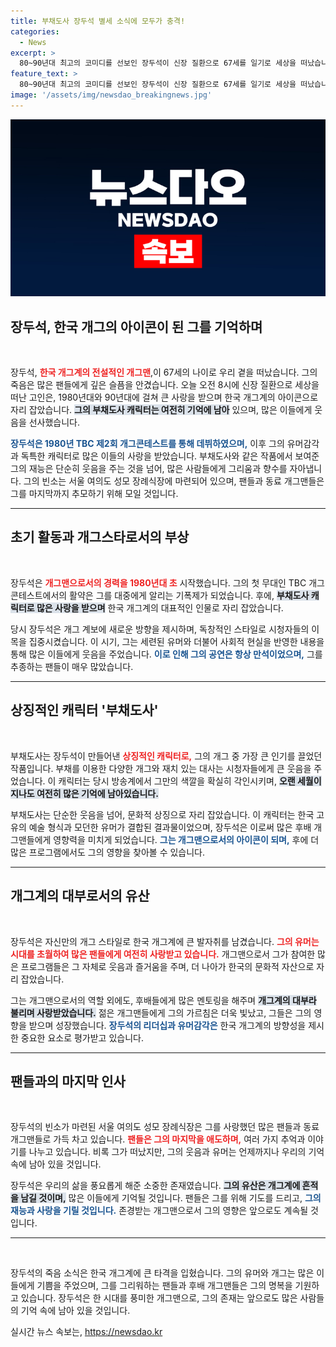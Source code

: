 ```yaml
---
title: 부채도사 장두석 별세 소식에 모두가 충격!
categories:
  - News
excerpt: >
  80~90년대 최고의 코미디를 선보인 장두석이 신장 질환으로 67세를 일기로 세상을 떠났습니다. 그의 유쾌한 기억을 추억하며, 빈소는 서울 여의도 성모 장례식장에 마련되었습니다.
feature_text: >
  80~90년대 최고의 코미디를 선보인 장두석이 신장 질환으로 67세를 일기로 세상을 떠났습니다. 그의 유쾌한 기억을 추억하며, 빈소는 서울 여의도 성모 장례식장에 마련되었습니다.
image: '/assets/img/newsdao_breakingnews.jpg'
---
```


<p><img src="/assets/img/newsdao_breakingnews.jpg" alt="firstkoreanews 속보" /></p>

<h2 data-ke-size="size26">장두석, 한국 개그의 아이콘이 된 그를 기억하며</h2>

<p data-ke-size="size16">&nbsp;</p>

<p>장두석, <b><span style="color: #ee2323;">한국 개그계의 전설적인 개그맨</span></b>,이 67세의 나이로 우리 곁을 떠났습니다. 그의 죽음은 많은 팬들에게 깊은 슬픔을 안겼습니다. 오늘 오전 8시에 신장 질환으로 세상을 떠난 고인은, 1980년대와 90년대에 걸쳐 큰 사랑을 받으며 한국 개그계의 아이콘으로 자리 잡았습니다. <b><span style="background-color: #21538527;">그의 부채도사 캐릭터는 여전히 기억에 남아</span></b> 있으며, 많은 이들에게 웃음을 선사했습니다. </p>

<p><b><span style="color: #1a5490;">장두석은 1980년 TBC 제2회 개그콘테스트를 통해 데뷔하였으며,</span></b> 이후 그의 유머감각과 독특한 캐릭터로 많은 이들의 사랑을 받았습니다. 부채도사와 같은 작품에서 보여준 그의 재능은 단순히 웃음을 주는 것을 넘어, 많은 사람들에게 그리움과 향수를 자아냅니다. 그의 빈소는 서울 여의도 성모 장례식장에 마련되어 있으며, 팬들과 동료 개그맨들은 그를 마지막까지 추모하기 위해 모일 것입니다. </p>

<hr>

<h2 data-ke-size="size26">초기 활동과 개그스타로서의 부상</h2>

<p data-ke-size="size16">&nbsp;</p>

<p>장두석은 <b><span style="color: #ee2323;">개그맨으로서의 경력을 1980년대 초</span></b> 시작했습니다. 그의 첫 무대인 TBC 개그콘테스트에서의 활약은 그를 대중에게 알리는 기폭제가 되었습니다. 후에, <b><span style="background-color: #21538527;">부채도사 캐릭터로 많은 사랑을 받으며</span></b> 한국 개그계의 대표적인 인물로 자리 잡았습니다. </p>

<p>당시 장두석은 개그 계보에 새로운 방향을 제시하며, 독창적인 스타일로 시청자들의 이목을 집중시켰습니다. 이 시기, 그는 세련된 유머와 더불어 사회적 현실을 반영한 내용을 통해 많은 이들에게 웃음을 주었습니다. <b><span style="color: #1a5490;">이로 인해 그의 공연은 항상 만석이었으며,</span></b> 그를 추종하는 팬들이 매우 많았습니다. </p>

<hr>

<h2 data-ke-size="size26">상징적인 캐릭터 '부채도사'</h2>

<p data-ke-size="size16">&nbsp;</p>

<p>부채도사는 장두석이 만들어낸 <b><span style="color: #ee2323;">상징적인 캐릭터로,</span></b> 그의 개그 중 가장 큰 인기를 끌었던 작품입니다. 부채를 이용한 다양한 개그와 재치 있는 대사는 시청자들에게 큰 웃음을 주었습니다. 이 캐릭터는 당시 방송계에서 그만의 색깔을 확실히 각인시키며, <b><span style="background-color: #21538527;">오랜 세월이 지나도 여전히 많은 기억에 남아있습니다.</span></b> </p>

<p>부채도사는 단순한 웃음을 넘어, 문화적 상징으로 자리 잡았습니다. 이 캐릭터는 한국 고유의 예술 형식과 모던한 유머가 결합된 결과물이었으며, 장두석은 이로써 많은 후배 개그맨들에게 영향력을 미치게 되었습니다. <b><span style="color: #1a5490;">그는 개그맨으로서의 아이콘이 되며,</span></b> 후에 더 많은 프로그램에서도 그의 영향을 찾아볼 수 있습니다. </p>

<hr>

<h2 data-ke-size="size26">개그계의 대부로서의 유산</h2>

<p data-ke-size="size16">&nbsp;</p>

<p>장두석은 자신만의 개그 스타일로 한국 개그계에 큰 발자취를 남겼습니다. <b><span style="color: #ee2323;">그의 유머는 시대를 초월하여 많은 팬들에게 여전히 사랑받고 있습니다.</span></b> 개그맨으로서 그가 참여한 많은 프로그램들은 그 자체로 웃음과 즐거움을 주며, 더 나아가 한국의 문화적 자산으로 자리 잡았습니다. </p>

<p>그는 개그맨으로서의 역할 외에도, 후배들에게 많은 멘토링을 해주며 <b><span style="background-color: #21538527;">개그계의 대부라 불리며 사랑받았습니다.</span></b> 젊은 개그맨들에게 그의 가르침은 더욱 빛났고, 그들은 그의 영향을 받으며 성장했습니다. <b><span style="color: #1a5490;">장두석의 리더십과 유머감각은</span></b> 한국 개그계의 방향성을 제시한 중요한 요소로 평가받고 있습니다.</p>

<hr>

<h2 data-ke-size="size26">팬들과의 마지막 인사</h2>

<p data-ke-size="size16">&nbsp;</p>

<p>장두석의 빈소가 마련된 서울 여의도 성모 장례식장은 그를 사랑했던 많은 팬들과 동료 개그맨들로 가득 차고 있습니다. <b><span style="color: #ee2323;">팬들은 그의 마지막을 애도하며,</span></b> 여러 가지 추억과 이야기를 나누고 있습니다. 비록 그가 떠났지만, 그의 웃음과 유머는 언제까지나 우리의 기억 속에 남아 있을 것입니다. </p>

<p>장두석은 우리의 삶을 풍요롭게 해준 소중한 존재였습니다. <b><span style="background-color: #21538527;">그의 유산은 개그계에 흔적을 남길 것이며,</span></b> 많은 이들에게 기억될 것입니다. 팬들은 그를 위해 기도를 드리고, <b><span style="color: #1a5490;">그의 재능과 사랑을 기릴 것입니다.</span></b> 존경받는 개그맨으로서 그의 영향은 앞으로도 계속될 것입니다. </p>

<hr>

<p data-ke-size="size16">&nbsp;</p>

<p>장두석의 죽음 소식은 한국 개그계에 큰 타격을 입혔습니다. 그의 유머와 개그는 많은 이들에게 기쁨을 주었으며, 그를 그리워하는 팬들과 후배 개그맨들은 그의 명복을 기원하고 있습니다. 장두석은 한 시대를 풍미한 개그맨으로, 그의 존재는 앞으로도 많은 사람들의 기억 속에 남아 있을 것입니다. </p>

<p data-ke-size="size16"></p>
실시간 뉴스 속보는, <a href="https://newsdao.kr" rel="dofollow">https://newsdao.kr</a>



